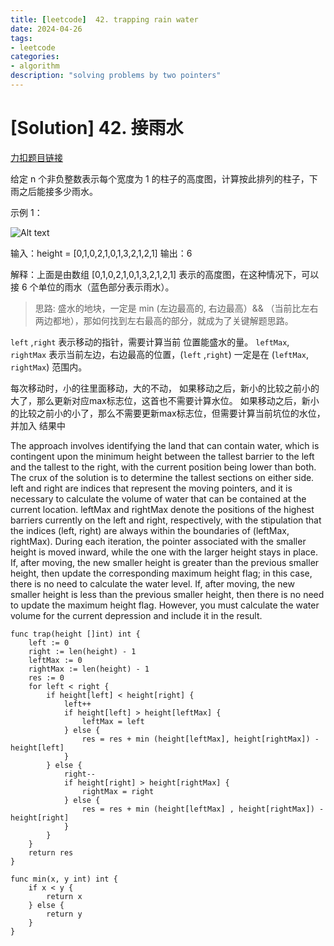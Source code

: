 ```yaml
---
title: [leetcode]  42. trapping rain water
date: 2024-04-26
tags:
- leetcode
categories:
- algorithm
description: "solving problems by two pointers"
---
```


#  [Solution] 42. 接雨水

[力扣题目链接](https://leetcode.cn/problems/trapping-rain-water/)

给定 n 个非负整数表示每个宽度为 1 的柱子的高度图，计算按此排列的柱子，下雨之后能接多少雨水。

示例 1：

![Alt text](https://assets.leetcode-cn.com/aliyun-lc-upload/uploads/2018/10/22/rainwatertrap.png)

输入：height = [0,1,0,2,1,0,1,3,2,1,2,1]
输出：6

解释：上面是由数组 [0,1,0,2,1,0,1,3,2,1,2,1] 表示的高度图，在这种情况下，可以接 6 个单位的雨水（蓝色部分表示雨水）。 

> 思路: 盛水的地块，一定是 min (左边最高的, 右边最高）&& （当前比左右两边都地），那如何找到左右最高的部分，就成为了关键解题思路。

`left` ,`right` 表示移动的指针，需要计算当前 位置能盛水的量。
`leftMax`, `rightMax` 表示当前左边，右边最高的位置，(`left` ,`right`) 一定是在 (`leftMax`, `rightMax`) 范围内。

每次移动时，小的往里面移动，大的不动，
如果移动之后，新小的比较之前小的大了，那么更新对应max标志位，这首也不需要计算水位。
如果移动之后，新小的比较之前小的小了，那么不需要更新max标志位，但需要计算当前坑位的水位，并加入 结果中

The approach involves identifying the land that can contain water, which is contingent upon the minimum height between the tallest barrier to the left and the tallest to the right, with the current position being lower than both. The crux of the solution is to determine the tallest sections on either side.
left and right are indices that represent the moving pointers, and it is necessary to calculate the volume of water that can be contained at the current location.
leftMax and rightMax denote the positions of the highest barriers currently on the left and right, respectively, with the stipulation that the indices (left, right) are always within the boundaries of (leftMax, rightMax).
During each iteration, the pointer associated with the smaller height is moved inward, while the one with the larger height stays in place.
If, after moving, the new smaller height is greater than the previous smaller height, then update the corresponding maximum height flag; in this case, there is no need to calculate the water level.
If, after moving, the new smaller height is less than the previous smaller height, then there is no need to update the maximum height flag. However, you must calculate the water volume for the current depression and include it in the result.

```
func trap(height []int) int {
	left := 0
    right := len(height) - 1
    leftMax := 0
    rightMax := len(height) - 1
    res := 0
    for left < right {
        if height[left] < height[right] {
            left++
            if height[left] > height[leftMax] {
                leftMax = left
            } else {
                res = res + min (height[leftMax], height[rightMax]) - height[left]
            }
        } else {
            right--   
            if height[right] > height[rightMax] {
                rightMax = right
            } else {
                res = res + min (height[leftMax] , height[rightMax]) - height[right]
            }
        }
    }
    return res
}

func min(x, y int) int {
    if x < y {
        return x
    } else {
        return y
    }
}
```